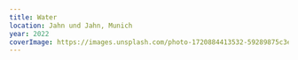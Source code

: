 ```yaml
---
title: Water
location: Jahn und Jahn, Munich
year: 2022
coverImage: https://images.unsplash.com/photo-1720884413532-59289875c3e1?q=80&w=1470&auto=format&fit=crop&ixlib=rb-4.0.3&ixid=M3wxMjA3fDB8MHxwaG90by1wYWdlfHx8fGVufDB8fHx8fA%3D%3D
---
```

